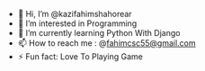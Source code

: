 - 👋 Hi, I’m @kazifahimshahorear
- 👀 I’m interested in Programming
- 🌱 I’m currently learning Python With Django
- 📫 How to reach me : @fahimcsc55@gmail.com
- ⚡ Fun fact: Love To Playing Game

<!---
kazifahimshahorear/kazifahimshahorear is a ✨ special ✨ repository because its `README.md` (this file) appears on your GitHub profile.
You can click the Preview link to take a look at your changes.
--->
